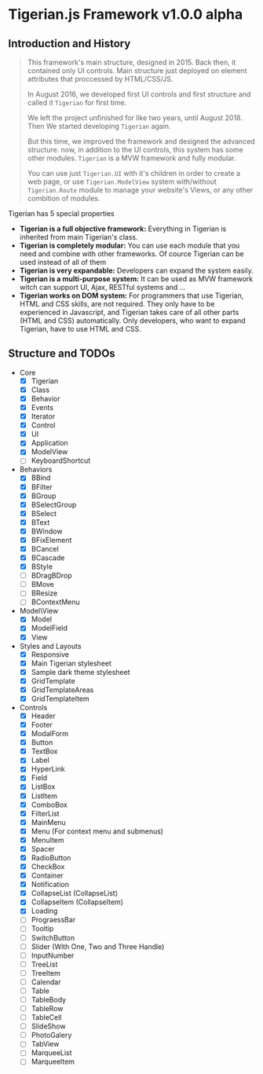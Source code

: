 # Tigerian.js Framework v1.0.0 alpha

## Introduction and History

> This framework's main structure, designed in 2015. Back then, it contained only UI controls. Main structure just deployed on element attributes that proccessed by HTML/CSS/JS.
>
> In August 2016, we developed first UI controls and first structure and called it `Tigerian` for first time.
>
> We left the project unfinished for like two years, until August 2018. Then We started developing `Tigerian` again.
>
> But this time, we improved the framework and designed the advanced structure.
> now, in addition to the UI controls, this system has some other modules.
> `Tigerian` is a MVW framework and fully modular.
>
> You can use just `Tigerian.UI` with it's children in order to create a web page, or use `Tigerian.ModelView` system with/without `Tigerian.Route` module to manage your website's Views, or any other combition of modules.

Tigerian has 5 special properties

- __Tigerian is a full objective framework:__ Everything in Tigerian is inherited from main Tigerian's class.
- __Tigerian is completely modular:__ You can use each module that you need and combine with other frameworks. Of cource Tigerian can be used instead of all of them
- __Tigerian is very expandable:__ Developers can expand the system easily.
- __Tigerian is a multi-purpose system:__ It can be used as MVW framework witch can support UI, Ajax, RESTful systems and ...
- __Tigerian works on DOM system:__ For programmers that use Tigerian, HTML and CSS skills, are not required. They only have to be experienced in Javascript, and Tigerian takes care of all other parts (HTML and CSS) automatically. Only developers, who want to expand Tigerian, have to use HTML and CSS.

## Structure and TODOs

- Core
  - [X] Tigerian
  - [X] Class
  - [X] Behavior
  - [X] Events
  - [X] Iterator
  - [X] Control
  - [X] UI
  - [X] Application
  - [X] ModelView
  - [ ] KeyboardShortcut

- Behaviors
  - [X] BBind
  - [X] BFilter
  - [X] BGroup
  - [X] BSelectGroup
  - [X] BSelect
  - [X] BText
  - [X] BWindow
  - [X] BFixElement
  - [X] BCancel
  - [X] BCascade
  - [X] BStyle
  - [ ] BDragBDrop
  - [ ] BMove
  - [ ] BResize
  - [ ] BContextMenu

- Model\View
  - [X] Model
  - [X] ModelField
  - [X] View

- Styles and Layouts
  - [X] Responsive
  - [X] Main Tigerian stylesheet
  - [X] Sample dark theme stylesheet
  - [X] GridTemplate
  - [X] GridTemplateAreas
  - [X] GridTemplateItem

- Controls
  - [X] Header
  - [X] Footer
  - [X] ModalForm
  - [X] Button
  - [X] TextBox
  - [X] Label
  - [X] HyperLink
  - [X] Field
  - [X] ListBox
  - [X] ListItem
  - [X] ComboBox
  - [X] FilterList
  - [X] MainMenu
  - [X] Menu (For context menu and submenus)
  - [X] MenuItem
  - [X] Spacer
  - [X] RadioButton
  - [X] CheckBox
  - [X] Container
  - [X] Notification
  - [X] CollapseList (CollapseList)
  - [X] CollapseItem (CollapseItem)
  - [X] Loading
  - [ ] PrograessBar
  - [ ] Tooltip
  - [ ] SwitchButton
  - [ ] Slider (With One, Two and Three Handle)
  - [ ] InputNumber
  - [ ] TreeList
  - [ ] TreeItem
  - [ ] Calendar
  - [ ] Table
  - [ ] TableBody
  - [ ] TableRow
  - [ ] TableCell
  - [ ] SlideShow
  - [ ] PhotoGalery
  - [ ] TabView
  - [ ] MarqueeList
  - [ ] MarqueeItem
